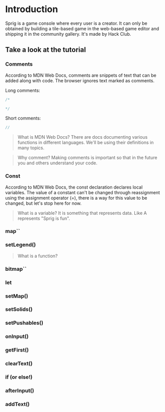 # Introduction

Sprig is a game console where every user is a creator. It can only be obtained by building a tile-based game in the web-based game editor and shipping it in the community gallery. It's made by Hack Club.

## Take a look at the tutorial

### Comments

[](https://cloud-98w5ievfk-hack-club-bot.vercel.app/1frame_2.jpg)

According to MDN Web Docs, comments are snippets of text that can be added along with code. The browser ignores text marked as comments.

Long comments:
```js
/*

*/
```

Short comments:
```js
//
```
> What is MDN Web Docs?
> There are docs documenting various functions in different languages. We'll be using their definitions in many topics.


> Why comment?
> Making comments is important so that in the future you and others understand your code.

### Const

[](https://cloud-98w5ievfk-hack-club-bot.vercel.app/0frame_1.jpg)

According to MDN Web Docs, the const declaration declares local variables. The value of a constant can't be changed through reassignment using the assignment operator (=), there is a way for this value to be changed, but let's stop here for now.

> What is a variable?
> It is something that represents data. Like A represents "Sprig is fun".

### map``

[](https://cloud-mumr89gqu-hack-club-bot.vercel.app/0frame_5.jpg)

### setLegend()


> What is a function?

[](https://cloud-mumr89gqu-hack-club-bot.vercel.app/1frame_6.jpg)

### bitmap``

[](https://cloud-mumr89gqu-hack-club-bot.vercel.app/2frame_7.jpg)

### let

[](https://cloud-mumr89gqu-hack-club-bot.vercel.app/3frame_9.jpg)

### setMap()

[](https://cloud-bgmmvt221-hack-club-bot.vercel.app/0frame_8.jpg)

### setSolids()

[](https://cloud-bgmmvt221-hack-club-bot.vercel.app/1frame_10.jpg)

### setPushables()

[](https://cloud-bgmmvt221-hack-club-bot.vercel.app/2frame_11.jpg)

### onInput()

[](https://cloud-bgmmvt221-hack-club-bot.vercel.app/3frame_12.jpg)

### getFirst()

[](https://cloud-bgmmvt221-hack-club-bot.vercel.app/4frame_13.jpg)

### clearText()

[](https://cloud-bgmmvt221-hack-club-bot.vercel.app/5frame_14.jpg)

### if (or else!)

[](https://cloud-bgmmvt221-hack-club-bot.vercel.app/6frame_15.jpg)

### afterInput()

[](https://cloud-d90c1sknz-hack-club-bot.vercel.app/0frame_17.jpg)

### addText()

[](https://cloud-d90c1sknz-hack-club-bot.vercel.app/1frame_18.jpg)